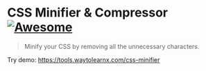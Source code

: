 # CSS Minifier & Compressor [![Awesome](https://cdn.rawgit.com/sindresorhus/awesome/d7305f38d29fed78fa85652e3a63e154dd8e8829/media/badge.svg)](https://github.com/sindresorhus/awesome)

>Minify your CSS by removing all the unnecessary characters.

Try demo: https://tools.waytolearnx.com/css-minifier
